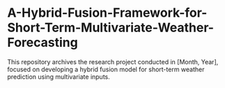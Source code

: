 # A-Hybrid-Fusion-Framework-for-Short-Term-Multivariate-Weather-Forecasting
This repository archives the research project conducted in [Month, Year], focused on developing a hybrid fusion model for short-term weather prediction using multivariate inputs.
